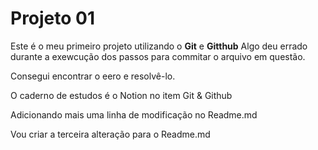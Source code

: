 # Projeto 01 

Este é o meu primeiro projeto utilizando o **Git** e **Gitthub** 
Algo deu errado durante a exewcução dos passos para commitar o arquivo em questão.

Consegui encontrar o eero e resolvê-lo. 

O caderno de estudos é o Notion no item Git & Github

Adicionando mais uma linha de modificação no Readme.md

Vou criar a terceira alteração para o Readme.md

